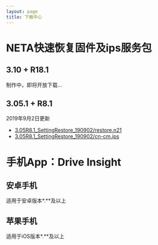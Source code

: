 ```yaml
---
layout: page
title: 下载中心
---
```


# NETA快速恢复固件及ips服务包
## **3.10 + R18.1**
制作中，即将开放下载...

## **3.05.1 + R8.1**
2019年9月2日更新
- [3.05R8.1_SettingRestore_190902/restore.n21](https://blob.edgev.cn/remoteservice/3.05R8.1_SettingRestore_190902/restore.n21)
- [3.05R8.1_SettingRestore_190902/cn-cm.ips](https://blob.edgev.cn/remoteservice/3.05R8.1_SettingRestore_190902/cn-cm.ips)


# 手机App：Drive Insight
## 安卓手机
适用于安卓版本*.**及以上
## 苹果手机
适用于iOS版本*.**及以上


# 